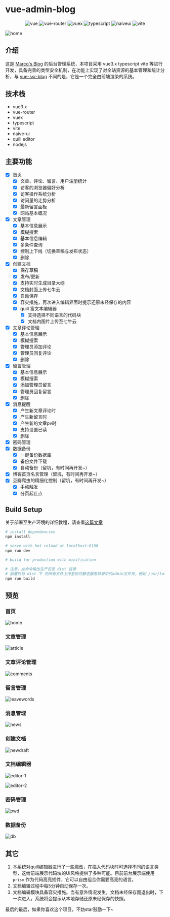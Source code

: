 
# vue-admin-blog

<center>

![vue](https://img.shields.io/badge/vue-3.x-brightgreen.svg)
![vue-router](https://img.shields.io/badge/vue--router-4.x-brightgreen.svg)
![vuex](https://img.shields.io/badge/vuex-4.x-brightgreen.svg)
![typescript](https://img.shields.io/badge/typescript-4.x-brightgreen.svg)
![naiveui](https://img.shields.io/badge/naiveui-2.x-brightgreen.svg)
![vite](https://img.shields.io/badge/vite-2.x-brightgreen.svg)


</center>

![home](./screenshot/admin-home.png)

## 介绍
这是 [Marco's Blog](https://mapblog.cn) 的后台管理系统，本项目采用 vue3.x typescript vite 等进行开发，具备完善的类型安全机制，在功能上实现了对全站资源的基本管理和统计分析，与 [vue-ssr-blog](https://github.com/justJokee/vue-ssr-blog) 不同的是，它是一个完全由前端渲染的系统。
## 技术栈
- vue3.x
- vue-router
- vuex
- typescript
- vite
- naive-ui
- quill editor
- nodejs

## 主要功能

- [x] 首页
  - [x] 文章、评论、留言、用户注册统计
  - [x] 访客的浏览器偏好分析
  - [x] 访客操作系统分析
  - [x] 访问量的走势分析
  - [x] 最新留言面板
  - [x] 网站基本概况
- [x] 文章管理
  - [x] 基本信息展示
  - [x] 模糊搜索
  - [x] 基本信息编辑
  - [x] 多条件查询
  - [x] 控制上下线（切换草稿与发布状态）
  - [x] 删除
- [x] 创建文档
  - [x] 保存草稿
  - [x] 发布/更新
  - [x] 支持实时生成目录大纲
  - [x] 文档封面上传七牛云
  - [x] 自动保存
  - [x] 容灾措施，再次进入编辑界面时提示还原未经保存的内容
  - [x] quill 富文本编辑器
    - [x] 支持选择不同语言的代码块
    - [x] 文档内图片上传至七牛云
- [x] 文章评论管理
  - [x] 基本信息展示
  - [x] 模糊搜索
  - [x] 管理员添加评论
  - [x] 管理员回复评论
  - [x] 删除
- [x] 留言管理
  - [x] 基本信息展示
  - [x] 模糊搜索
  - [x] 添加管理员留言
  - [x] 管理员回复留言
  - [x] 删除
- [x] 消息提醒
  - [x] 产生新文章评论时
  - [x] 产生新留言时
  - [x] 产生新的文章pv时
  - [x] 支持设置已读
  - [x] 删除
- [x] 密码管理
- [x] 数据备份
  - [x] 一键备份数据库
  - [x] 备份文件下载
  - [x] 自动备份（留坑，有时间再开发~）
- [x] 博客首页名言管理（留坑，有时间再开发~）
- [x] 豆瓣爬虫的精细化控制（留坑，有时间再开发~）
  - [x] 手动触发
  - [x] 分页起止点

## Build Setup
关于部署至生产环境的详细教程，请查看[这篇文章](https://mapblog.cn/app/article/7)

```bash
# install dependencies
npm install

# serve with hot reload at localhost:6180
npm run dev

# build for production with minification

# 注意，此命令输出生产包至 dist 目录
# 部署时将 dist 下 的所有文件上传至你的静态服务目录中的admin文件夹，例如 /usr/local/nginx/htmls/admin
npm run build

```

## 预览

### 首页
![home](./screenshot/admin-home.png)
### 文章管理
![article](./screenshot/admin-article.jpg)
### 文章评论管理
![comments](./screenshot/admin-comments.jpg)
### 留言管理
![leavewords](./screenshot/admin-leavewords.jpg)
### 消息管理
![news](./screenshot/admin-news.jpg)
### 创建文档
![newdraft](./screenshot/admin-newdraft.jpg)
### 文档编辑器
![editor-1](./screenshot/admin-editor-1.jpg)

![editor-2](./screenshot/admin-editor-2.jpg)
### 密码管理
![pwd](./screenshot/admin-pwd.jpg)
### 数据备份
![db](./screenshot/admin-db.jpg)

## 其它

1. 本系统对quill编辑器进行了一些魔改，在插入代码块时可选择不同的语言类型，这给前端展示代码块的UI风格提供了多种可能。目前前台展示端使用 `prism` 作为代码高亮插件，它可以自由组合你需要高亮的语言。
2. 文档编辑过程中每5分钟自动保存一次。
3. 文档编辑模块具备容灾措施。当有意外情况发生，文档未经保存而退出时，下一次进入，系统将会提示从本地存储还原未经保存的快照。


最后的最后，如果你喜欢这个项目，不妨star鼓励一下~